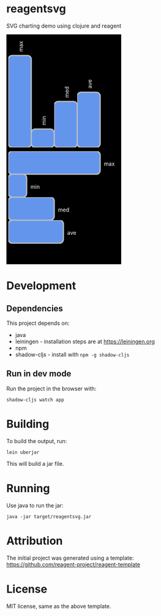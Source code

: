 # reagentsvg

SVG charting demo using clojure and reagent

<div><style type="text/css" scoped="">
.g {
fill: black;
}
g text {
fill: white;
}
.bar {
stroke: silver;
stroke-width: 3;
fill: cornflowerblue;
}
</style><svg width="300" height="300"><title>Bar Chart</title><g transform="rotate(-90) translate(-300,0)"><rect class="g" width="100%" height="100%"></rect><svg x="5" y="5"><rect class="bar" width="240" height="60" rx="10"></rect><text x="250" y="25" dy="10pt">max</text></svg><svg x="5" y="65"><rect class="bar" width="48" height="60" rx="10"></rect><text x="58" y="25" dy="10pt">min</text></svg><svg x="5" y="125"><rect class="bar" width="120" height="60" rx="10"></rect><text x="130" y="25" dy="10pt">med</text></svg><svg x="5" y="185"><rect class="bar" width="144" height="60" rx="10"></rect><text x="154" y="25" dy="10pt">ave</text></svg></g></svg></div>

<div><style type="text/css" scoped="">
.g {
fill: black;
}
g text {
fill: white;
}
.bar {
stroke: silver;
stroke-width: 3;
fill: cornflowerblue;
}
</style><svg width="300" height="300"><title>Bar Chart</title><g><rect class="g" width="100%" height="100%"></rect><svg x="5" y="5"><rect class="bar" width="240" height="60" rx="10"></rect><text x="250" y="25" dy="10pt">max</text></svg><svg x="5" y="65"><rect class="bar" width="48" height="60" rx="10"></rect><text x="58" y="25" dy="10pt">min</text></svg><svg x="5" y="125"><rect class="bar" width="120" height="60" rx="10"></rect><text x="130" y="25" dy="10pt">med</text></svg><svg x="5" y="185"><rect class="bar" width="144" height="60" rx="10"></rect><text x="154" y="25" dy="10pt">ave</text></svg></g></svg></div>

# Development

## Dependencies

This project depends on:

* java
* leiningen - installation steps are at <https://leiningen.org>
* npm 
* shadow-cljs - install with `npm -g shadow-cljs`

## Run in dev mode

Run the project in the browser with:

    shadow-cljs watch app

# Building

To build the output, run:

    lein uberjar

This will build a jar file.

# Running

Use java to run the jar:

    java -jar target/reagentsvg.jar
    
    
# Attribution

The initial project was generated using a template: <https://github.com/reagent-project/reagent-template>

# License

MIT license, same as the above template.
